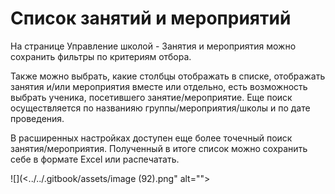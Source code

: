 # Список занятий и мероприятий

На странице Управление школой - Занятия и мероприятия можно сохранить фильтры по критериям отбора.&#x20;

Также можно выбрать, какие столбцы отображать в списке, отображать занятия и/или мероприятия вместе или отдельно, есть возможность выбрать ученика, посетившего занятие/мероприятие. Еще поиск осуществляется по названияю группы/мероприятия/школы и по дате проведения.&#x20;

В расширенных настройках доступен еще более точечный поиск занятия/мероприятия. Полученный в итоге список можно сохранить себе в формате Excel или распечатать.

![](<../../.gitbook/assets/image (92).png" alt=""><figcaption></figcaption></figure>
